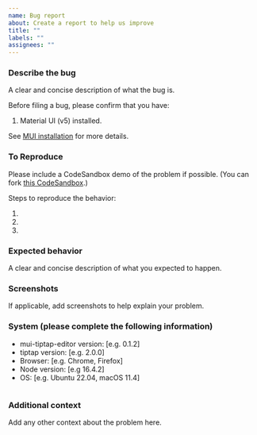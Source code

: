 ```yaml
---
name: Bug report
about: Create a report to help us improve
title: ""
labels: ""
assignees: ""
---
```


### Describe the bug

A clear and concise description of what the bug is.

Before filing a bug, please confirm that you have:

1. Material UI (v5) installed.

See [MUI installation](https://mui.com/material-ui/getting-started/installation/) for more details.

### To Reproduce

Please include a CodeSandbox demo of the problem if possible. (You can fork [this CodeSandbox](https://codesandbox.io/s/github/tiavina-mika/mui-tiptpa-editor-bug-template).)

Steps to reproduce the behavior:

1.
2.
3.

### Expected behavior

A clear and concise description of what you expected to happen.

### Screenshots

If applicable, add screenshots to help explain your problem.

### System (please complete the following information)

- mui-tiptap-editor version: [e.g. 0.1.2]
- tiptap version: [e.g. 2.0.0]
- Browser: [e.g. Chrome, Firefox]
- Node version: [e.g 16.4.2]
- OS: [e.g. Ubuntu 22.04, macOS 11.4]

```tsx

```

### Additional context

Add any other context about the problem here.
